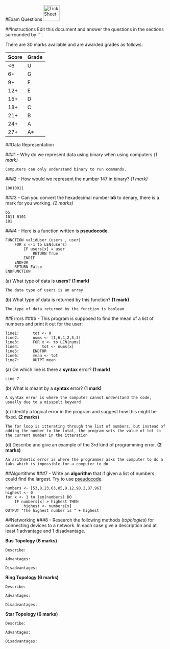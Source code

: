 #Exam Questions <img src="../../Resources/exam.png" width=50px alt="Tick Sheet">

##Instructions
Edit this document and answer the questions in the sections surrounded by ```.

There are 30 marks available and are awarded grades as follows:

|Score|Grade|
|-----|-----|
|<6|U|
|6+|G|
|9+|F|
|12+|E|
|15+|D|
|18+|C|
|21+|B|
|24+|A|
|27+|A*|


##Data Representation

###1 - Why do we represent data using binary when using computers *(1 mark)*

```
Computers can only understand binary to run commands.
```
###2 - How would we represent the number 147 in binary? *(1 mark)*
```
10010011
```
###3 - Can you convert the hexadecimal number **b5** to denary, there is a mark for you working. *(2 marks)*
```
b5
1011 0101
181
```
###4 - Here is a function written is **pseudocode**.
```
FUNCTION validUser (users , user)
    FOR x <-1 to LEN(users)
        IF users[x] = user
			RETURN True
		ENDIF
	ENDFOR
	RETURN False
ENDFUNCTION
```

(a) What type of data is **users**? **(1 mark)**
```
The data type of users is an array
```

(b) What type of data is returned by this function? **(1 mark)**
```
The type of data returned by the function is boolean
```

##Errors
###6 - This program is supposed to find the mean of a list of numbers and print it out for the user:
```
line1:		tot <- 0
line2:		nums <- [1,6,4,2,5,3]
line3:		FOR x <- to LEN(nums)
line4:			tot <- nums[x]
line5:		ENDFOR
line6:		mean <- tot
line7:		OUTPT mean
```

(a) On which line is there a **syntax** error? **(1 mark)**
```
Line 7
```

(b) What is meant by a **syntax** error? **(1 mark)**
```
A syntax error is where the computer cannot understand the code, usually due to a misspelt keyword
```

(c) Identify a logical error in the program and suggest how this might be fixed. **(2 marks)**
```
The for loop is itterating through the list of numbers, but instead of adding the number to the total, the program sets the value of tot to the current number in the itteration
```

(d) Describe and give an example of the 3rd kind of programming error. **(2 marks)**
```
An arithmetic error is where the programmer asks the computer to do a taks which is impossible for a computer to do
```

##Algortithms
###7 - Write an **algorithm** that if given a list of numbers could find the largest. Try to use [pseudocode](http://filestore2.aqa.org.uk/subjects/AQA-GCSE-COMPSCI-W-TRB-PSEU.PDF).
```
numbers <- [53,8,23,63,85,9,12,98,2,87,96]
highest <- 0
for x <- 1 to len(numbers) DO
	IF numbers[x] > highest THEN
		highest <- numbers[x]
OUTPUT "The highest number is " + highest
```

##Networking
###8 - Research the following methods (*topologies*) for connecting devices to a network. In each case give a description and at least 1 advantage and 1 disadvantage.

**Bus Topology (6 marks)**
```
Describe:

Advantages:

Disadvantages:
```

**Ring Topology (6 marks)**
```
Describe:

Advantages:

Disadvantages:
```

**Star Topology (6 marks)**
```
Describe:

Advantages:

Disadvantages:
```
